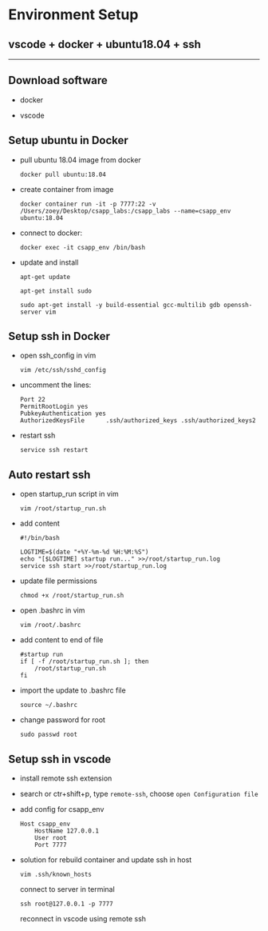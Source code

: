 # **Environment Setup**

## **vscode + docker + ubuntu18.04 + ssh**
******

## **Download software**

- docker

- vscode

## **Setup ubuntu in Docker**

- pull ubuntu 18.04 image from docker

    ```properties
    docker pull ubuntu:18.04
    ```

- create container from image

    <!-- ```properties
    docker container run -it -p 7777:22 -v /Users/{username}/Desktop/{csapp_desktop}:/{csapp_container} --name={container_name} ubuntu:18.04
    ``` -->

    <!-- my environment setup:  -->

    ```properties
    docker container run -it -p 7777:22 -v /Users/zoey/Desktop/csapp_labs:/csapp_labs --name=csapp_env ubuntu:18.04
    ```

- connect to docker:

    ```properties
    docker exec -it csapp_env /bin/bash
    ```

- update and install

    ```properties
    apt-get update
    ```

    ```properties
    apt-get install sudo
    ```

    ```properties
    sudo apt-get install -y build-essential gcc-multilib gdb openssh-server vim
    ```

## **Setup ssh in Docker**

- open ssh_config in vim

    ```properties
    vim /etc/ssh/sshd_config
    ```

- uncomment the lines:

    ```properties
    Port 22
    PermitRootLogin yes
    PubkeyAuthentication yes
    AuthorizedKeysFile      .ssh/authorized_keys .ssh/authorized_keys2
    ```

- restart ssh 

    ```properties
    service ssh restart
    ```

## **Auto restart ssh**

- open startup_run script in vim

    ```properties
    vim /root/startup_run.sh
    ```

- add content

    ```properties
    #!/bin/bash

    LOGTIME=$(date "+%Y-%m-%d %H:%M:%S")
    echo "[$LOGTIME] startup run..." >>/root/startup_run.log
    service ssh start >>/root/startup_run.log
    ```

- update file permissions

    ```properties
    chmod +x /root/startup_run.sh
    ```

- open .bashrc in vim

    ```properties
    vim /root/.bashrc
    ```

- add content to end of file

    ```properties
    #startup run
    if [ -f /root/startup_run.sh ]; then
        /root/startup_run.sh
    fi
    ```

- import the update to .bashrc file

    ```properties
    source ~/.bashrc
    ```

- change password for root

    ```properties
    sudo passwd root
    ```

## **Setup ssh in vscode**

- install remote ssh extension

- search or ctr+shift+p, type `remote-ssh`, choose `open Configuration file`

- add config for csapp_env

    ```properties
    Host csapp_env
        HostName 127.0.0.1
        User root
        Port 7777
    ```

- solution for rebuild container and update ssh in host

    ```properties
    vim .ssh/known_hosts
    ```

    connect to server in terminal

    ```properties
    ssh root@127.0.0.1 -p 7777
    ```

    reconnect in vscode using remote ssh
